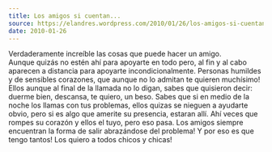 ```yaml
---
title: Los amigos si cuentan...
source: https://elandres.wordpress.com/2010/01/26/los-amigos-si-cuentan/
date: 2010-01-26
---
```


Verdaderamente increíble las cosas que puede hacer un amigo. Aunque quizás no estén ahí para apoyarte en todo pero, al fin y al cabo aparecen a distancia para apoyarte incondicionalmente. Personas humildes y de sensibles corazones, que aunque no lo admitan te quieren muchísimo! Ellos aunque al final de la llamada no lo digan, sabes que quisieron decir: duerme bien, descansa, te quiero, un beso. Sabes que si en medio de la noche los llamas con tus problemas, ellos quizas se nieguen a ayudarte obvio, pero si es algo que amerite su presencia, estaran allí. Ahí veces que rompes su corazón y ellos el tuyo, pero eso pasa. Los amigos siempre encuentran la forma de salir abrazándose del problema! Y por eso es que tengo tantos! Los quiero a todos chicos y chicas!